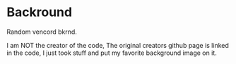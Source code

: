 # Backround
Random vencord bkrnd.

I am NOT the creator of the code, The original creators github page is linked in the code, I just took stuff and put my favorite background image on it.
